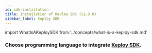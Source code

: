 ```yaml
---
id: sdk-installation
title: Installation of Keploy SDK (v1.0.0)
sidebar_label: Keploy SDK
---
```


import WhatIsAKeploySDK from '../concepts/what-is-a-keploy-sdk.md'

<WhatIsAKeploySDK/>

### **Choose programming language to integrate [Keploy SDK](/application-development).**
